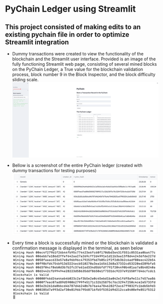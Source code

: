 # PyChain Ledger using Streamlit

## This project consisted of making edits to an existing pychain file in order to optimize Streamlit integration

* Dummy transactions were created to view the functionality of the blockchain and the Streamlit user interface. Provided is an image of the fully functioning Streamlit web page, consisting of several mined blocks on the PyChain Ledger, a True value for the blockchain validation process, block number 9 in the Block Inspector, and the block difficulty sliding scale.
![Full Streamlit Page](Images/full.png)

* Bellow is a screenshot of the entire PyChain ledger (created with dummy transactions for testing purposes)
![PyChain Ledger](Images/chain.png)

* Every time a block is successfully mined or the blockchain is validated a confirmation message is displayed in the terminal, as seen below
![Terminal Example](Images/terminal.png)